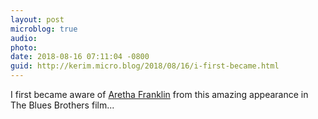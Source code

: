 ```yaml
---
layout: post
microblog: true
audio: 
photo: 
date: 2018-08-16 07:11:04 -0800
guid: http://kerim.micro.blog/2018/08/16/i-first-became.html
---
```

I first became aware of [Aretha Franklin](https://www.youtube.com/watch?v=WY66elCQkYk) from this amazing appearance in The Blues Brothers film...
